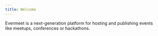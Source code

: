 ```yaml
---
title: Welcome
---
```


Evermeet is a next-generation platform for hosting and publishing events like meetups, conferences or hackathons.